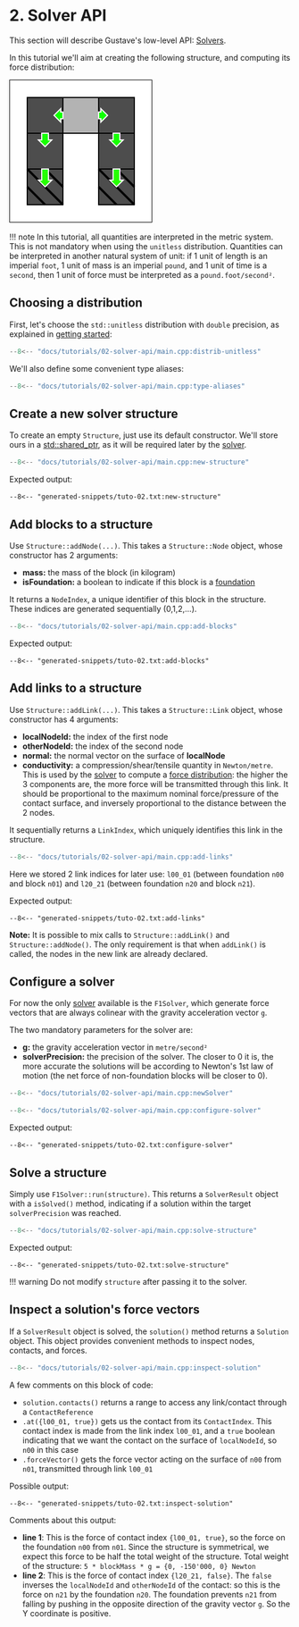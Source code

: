 # 2. Solver API

This section will describe Gustave's low-level API: [Solvers](../../lexicon.md#solver).

In this tutorial we'll aim at creating the following structure, and computing its force distribution:

![](world.svg)

!!! note
    In this tutorial, all quantities are interpreted in the metric system. This is not mandatory when using the `unitless` distribution. Quantities can be interpreted in another natural system of unit: if 1 unit of length is an imperial `foot`, 1 unit of mass is an imperial `pound`, and 1 unit of time is a `second`, then 1 unit of force must be interpreted as a `pound.foot/second²`.

## Choosing a distribution

First, let's choose the `std::unitless` distribution with `double` precision, as explained in [getting started](../01-getting-started/index.md):

```c++
--8<-- "docs/tutorials/02-solver-api/main.cpp:distrib-unitless"
```

We'll also define some convenient type aliases:

```c++
--8<-- "docs/tutorials/02-solver-api/main.cpp:type-aliases"
```

## Create a new solver structure

To create an empty `Structure`, just use its default constructor. We'll store ours in a [std::shared_ptr](https://en.cppreference.com/w/cpp/memory/shared_ptr), as it will be required later by the [solver](../../lexicon.md#solver).

```c++
--8<-- "docs/tutorials/02-solver-api/main.cpp:new-structure"
```

Expected output:

```
--8<-- "generated-snippets/tuto-02.txt:new-structure"
```

## Add blocks to a structure

Use `Structure::addNode(...)`. This takes a `Structure::Node` object, whose constructor has 2 arguments:

- **mass:** the mass of the block (in kilogram)
- **isFoundation:** a boolean to indicate if this block is a [foundation](../../lexicon.md#block)

It returns a `NodeIndex`, a unique identifier of this block in the structure. These indices are generated sequentially (0,1,2,...).

```c++
--8<-- "docs/tutorials/02-solver-api/main.cpp:add-blocks"
```

Expected output:

```
--8<-- "generated-snippets/tuto-02.txt:add-blocks"
```

## Add links to a structure

Use `Structure::addLink(...)`. This takes a `Structure::Link` object, whose constructor has 4 arguments:

- **localNodeId:** the index of the first node
- **otherNodeId:** the index of the second node
- **normal:** the normal vector on the surface of **localNode**
- **conductivity:** a compression/shear/tensile quantity in `Newton/metre`. This is used by the [solver](../../lexicon.md#solver) to compute a [force distribution](../../lexicon.md#force-distribution): the higher the 3 components are, the more force will be transmitted through this link. It should be proportional to the maximum nominal force/pressure of the contact surface, and inversely proportional to the distance between the 2 nodes.

It sequentially returns a `LinkIndex`, which uniquely identifies this link in the structure.

```c++
--8<-- "docs/tutorials/02-solver-api/main.cpp:add-links"
```

Here we stored 2 link indices for later use: `l00_01` (between foundation `n00` and block `n01`) and `l20_21` (between foundation `n20` and block `n21`).

Expected output:

```
--8<-- "generated-snippets/tuto-02.txt:add-links"
```

**Note:** It is possible to mix calls to `Structure::addLink()` and `Structure::addNode()`. The only requirement is that when `addLink()` is called, the nodes in the new link are already declared.

## Configure a solver

For now the only [solver](../../lexicon.md#solver) available is the `F1Solver`, which generate force vectors that are always colinear with the gravity acceleration vector `g`.

The two mandatory parameters for the solver are:

- **g:** the gravity acceleration vector in `metre/second²`
- **solverPrecision:** the precision of the solver. The closer to 0 it is, the more accurate the solutions will be according to Newton's 1st law of motion (the net force of non-foundation blocks will be closer to 0).

```c++
--8<-- "docs/tutorials/02-solver-api/main.cpp:newSolver"
```

```c++
--8<-- "docs/tutorials/02-solver-api/main.cpp:configure-solver"
```

Expected output:

```
--8<-- "generated-snippets/tuto-02.txt:configure-solver"
```

## Solve a structure

Simply use `F1Solver::run(structure)`. This returns a `SolverResult` object with a `isSolved()` method, indicating if a solution within the target `solverPrecision` was reached.

```c++
--8<-- "docs/tutorials/02-solver-api/main.cpp:solve-structure"
```

Expected output:

```
--8<-- "generated-snippets/tuto-02.txt:solve-structure"
```

!!! warning
    Do not modify `structure` after passing it to the solver.

## Inspect a solution's force vectors

If a `SolverResult` object is solved, the `solution()` method returns a `Solution` object. This object provides convenient methods to inspect nodes, contacts, and forces.

```c++
--8<-- "docs/tutorials/02-solver-api/main.cpp:inspect-solution"
```

A few comments on this block of code:

- `solution.contacts()` returns a range to access any link/contact through a `ContactReference`
- `.at({l00_01, true})` gets us the contact from its `ContactIndex`. This contact index is made from the link index `l00_01`, and a `true` boolean indicating that we want the contact on the surface of `localNodeId`, so `n00` in this case
- `.forceVector()` gets the force vector acting on the surface of `n00` from `n01`, transmitted through link `l00_01`

Possible output:

```
--8<-- "generated-snippets/tuto-02.txt:inspect-solution"
```

Comments about this output:

- **line 1**: This is the force of contact index `{l00_01, true}`, so the force on the foundation `n00` from `n01`. Since the structure is symmetrical, we expect this force to be half the total weight of the structure. Total weight of the structure: `5 * blockMass * g = {0, -150'000, 0} Newton`
- **line 2**: This is the force of contact index `{l20_21, false}`. The `false` inverses the `localNodeId` and `otherNodeId` of the contact: so this is the force on `n21` by the foundation `n20`. The foundation prevents `n21` from falling by pushing in the opposite direction of the gravity vector `g`. So the Y coordinate is positive.
